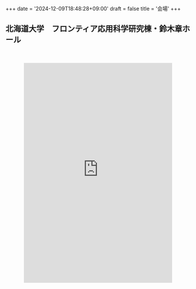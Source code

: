 +++
date = '2024-12-09T18:48:28+09:00'
draft = false
title = '会場'
+++

## 北海道大学　フロンティア応用科学研究棟・鈴木章ホール

<div style="font-size: 24px; margin: 50px">
<iframe src="https://www.google.com/maps/embed?pb=!1m14!1m8!1m3!1d23312.79640035796!2d141.3306779!3d43.0814024!3m2!1i1024!2i768!4f13.1!3m3!1m2!1s0x5f0b29042b177d21%3A0xb0f801aaacaec879!2sFrontier%20Research%20in%20Applied%20Sciences%20Building!5e0!3m2!1sen!2sjp!4v1738116883428!5m2!1sen!2sjp" width="100%" height="600" style="border:0;" allowfullscreen="" loading="lazy" referrerpolicy="no-referrer-when-downgrade"></iframe>
</div>

<script>
document.querySelectorAll('.dropdown').forEach(el => {
    if (el.querySelector('a').innerHTML.trim() === "会場") {
        el.classList.add("active");
    }
});
</script>
